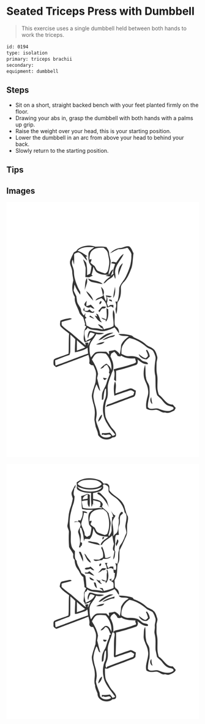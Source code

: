 # Seated Triceps Press with Dumbbell

> This exercise uses a single dumbbell held between both hands to work the triceps.

``` 
id: 0194 
type: isolation 
primary: triceps brachii 
secondary:  
equipment: dumbbell 
``` 


## Steps


 - Sit on a short, straight backed bench with your feet planted firmly on the floor.
 - Drawing your abs in, grasp the dumbbell with both hands with a palms up grip.
 - Raise the weight over your head, this is your starting position.
 - Lower the dumbbell in an arc from above your head to behind your back.
 - Slowly return to the starting position.

## Tips



## Images

![](./../svg/0194-relaxation.svg "")

![](./../svg/0194-tension.svg "")

